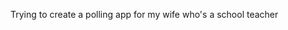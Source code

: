 <!-- http://www.ibm.com/developerworks/library/wa-nodejs-polling-app/ -->
Trying to create a polling app for my wife who's a school teacher
